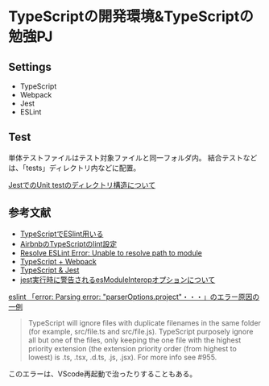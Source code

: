 # TypeScriptの開発環境&TypeScriptの勉強PJ

## Settings

- TypeScript
- Webpack
- Jest
- ESLint

## Test

単体テストファイルはテスト対象ファイルと同一フォルダ内。
結合テストなどは、「tests」ディレクトリ内などに配置。

[JestでのUnit testのディレクトリ構造について](https://medium.com/@JeffLombardJr/organizing-tests-in-jest-17fc431ff850)

## 参考文献

- [TypeScriptでESlint用いる](https://qiita.com/suzuki_sh/items/fe9b60c4f9e1dbc5d903)
- [AirbnbのTypeScriptのlint設定](https://www.npmjs.com/package/eslint-config-airbnb-typescript)
- [Resolve ESLint Error: Unable to resolve path to module](https://qiita.com/paranishian/items/334d0f2d87f487dc65d6)
- [TypeScript + Webpack](https://ics.media/entry/16329/)
- [TypeScript & Jest](https://qiita.com/mangano-ito/items/99dedf88d972e7e631b7)
- [jest実行時に警告されるesModuleInteropオプションについて](http://osamtimizer.hatenablog.com/entry/2018/06/28/122502)


[eslint 「error: Parsing error: "parserOptions.project"・・・」のエラー原因の一例](https://github.com/typescript-eslint/typescript-eslint/tree/master/packages/parser#configuration)

> TypeScript will ignore files with duplicate filenames in the same folder (for example, src/file.ts and src/file.js). TypeScript purposely ignore all but one of the files, only keeping the one file with the highest priority extension (the extension priority order (from highest to lowest) is .ts, .tsx, .d.ts, .js, .jsx). For more info see #955.

このエラーは、VScode再起動で治ったりすることもある。
